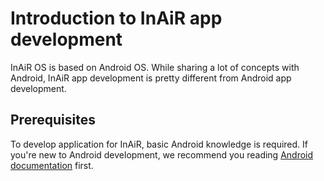 Introduction to InAiR app development
=====================================

InAiR OS is based on Android OS. While sharing a lot of concepts with Android, InAiR app development is pretty different from Android app development.

Prerequisites
-------------
To develop application for InAiR, basic Android knowledge is required. If you're new to Android development, we recommend you reading [Android documentation](https://developer.android.com/guide/index.html) first.

